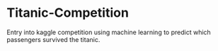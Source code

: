# Titanic-Competition

Entry into kaggle competition using machine learning to predict which passengers survived the titanic.
